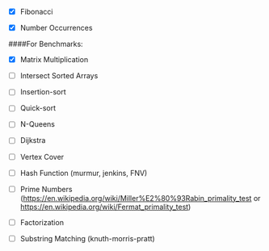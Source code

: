 - [x] Fibonacci

- [x] Number Occurrences 

####For Benchmarks:

- [x] Matrix Multiplication

- [ ] Intersect Sorted Arrays

- [ ] Insertion-sort


- [ ] Quick-sort

- [ ] N-Queens


- [ ] Dijkstra

- [ ] Vertex Cover


- [ ] Hash Function (murmur, jenkins, FNV)


- [ ] Prime Numbers (https://en.wikipedia.org/wiki/Miller%E2%80%93Rabin_primality_test or https://en.wikipedia.org/wiki/Fermat_primality_test)

- [ ] Factorization


- [ ] Substring Matching (knuth-morris-pratt)

